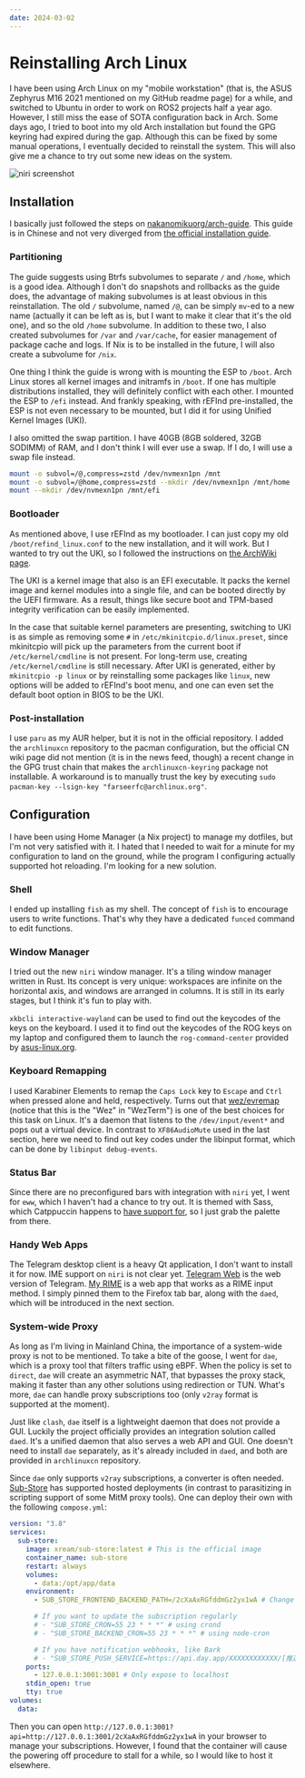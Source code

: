 ```yaml
---
date: 2024-03-02
---
```


# Reinstalling Arch Linux

I have been using Arch Linux on my "mobile workstation" (that is, the ASUS
Zephyrus M16 2021 mentioned on my GitHub readme page) for a while, and switched
to Ubuntu in order to work on ROS2 projects half a year ago. However, I still
miss the ease of SOTA configuration back in Arch. Some days ago, I tried to boot
into my old Arch installation but found the GPG keyring had expired during the
gap. Although this can be fixed by some manual operations, I eventually decided
to reinstall the system. This will also give me a chance to try out some new
ideas on the system.

![niri screenshot](/img/niri-screenshot.png)

## Installation

I basically just followed the steps on
[nakanomikuorg/arch-guide](https://arch.icekylin.online/guide/rookie/basic-install.html).
This guide is in Chinese and not very diverged from
[the official installation guide](https://wiki.archlinux.org/title/Installation_guide).

### Partitioning

The guide suggests using Btrfs subvolumes to separate `/` and `/home`, which is
a good idea. Although I don't do snapshots and rollbacks as the guide does, the
advantage of making subvolumes is at least obvious in this reinstallation. The
old `/` subvolume, named `/@`, can be simply `mv`-ed to a new name (actually it
can be left as is, but I want to make it clear that it's the old one), and so
the old `/home` subvolume. In addition to these two, I also created subvolumes
for `/var` and `/var/cache`, for easier management of package cache and logs. If
Nix is to be installed in the future, I will also create a subvolume for `/nix`.

One thing I think the guide is wrong with is mounting the ESP to `/boot`. Arch
Linux stores all kernel images and initramfs in `/boot`. If one has multiple
distributions installed, they will definitely conflict with each other. I
mounted the ESP to `/efi` instead. And frankly speaking, with rEFInd
pre-installed, the ESP is not even necessary to be mounted, but I did it for
using Unified Kernel Images (UKI).

I also omitted the swap partition. I have 40GB (8GB soldered, 32GB SODIMM) of
RAM, and I don't think I will ever use a swap. If I do, I will use a swap file
instead.

```sh
mount -o subvol=/@,compress=zstd /dev/nvmexn1pn /mnt
mount -o subvol=/@home,compress=zstd --mkdir /dev/nvmexn1pn /mnt/home
mount --mkdir /dev/nvmexn1pn /mnt/efi
```

### Bootloader

As mentioned above, I use rEFInd as my bootloader. I can just copy my old
`/boot/refind_linux.conf` to the new installation, and it will work. But I
wanted to try out the UKI, so I followed the instructions on
[the ArchWiki page](https://wiki.archlinux.org/title/Unified_kernel_image).

The UKI is a kernel image that also is an EFI executable. It packs the kernel
image and kernel modules into a single file, and can be booted directly by the
UEFI firmware. As a result, things like secure boot and TPM-based integrity
verification can be easily implemented.

In the case that suitable kernel parameters are presenting, switching to UKI is
as simple as removing some `#` in `/etc/mkinitcpio.d/linux.preset`, since
mkinitcpio will pick up the parameters from the current boot if
`/etc/kernel/cmdline` is not present. For long-term use, creating
`/etc/kernel/cmdline` is still necessary. After UKI is generated, either by
`mkinitcpio -p linux` or by reinstalling some packages like `linux`, new options
will be added to rEFInd's boot menu, and one can even set the default boot
option in BIOS to be the UKI.

### Post-installation

I use `paru` as my AUR helper, but it is not in the official repository. I added
the `archlinuxcn` repository to the pacman configuration, but the official CN
wiki page did not mention (it is in the news feed, though) a recent change in
the GPG trust chain that makes the `archlinuxcn-keyring` package not
installable. A workaround is to manually trust the key by executing
`sudo pacman-key --lsign-key "farseerfc@archlinux.org"`.

## Configuration

I have been using Home Manager (a Nix project) to manage my dotfiles, but I'm
not very satisfied with it. I hated that I needed to wait for a minute for my
configuration to land on the ground, while the program I configuring actually
supported hot reloading. I'm looking for a new solution.

### Shell

I ended up installing `fish` as my shell. The concept of `fish` is to encourage
users to write functions. That's why they have a dedicated `funced` command to
edit functions.

### Window Manager

I tried out the new `niri` window manager. It's a tiling window manager written
in Rust. Its concept is very unique: workspaces are infinite on the horizontal
axis, and windows are arranged in columns. It is still in its early stages, but
I think it's fun to play with.

`xkbcli interactive-wayland` can be used to find out the keycodes of the keys on
the keyboard. I used it to find out the keycodes of the ROG keys on my laptop
and configured them to launch the `rog-command-center` provided by
[asus-linux.org](https://asus-linux.org).

### Keyboard Remapping

I used Karabiner Elements to remap the `Caps Lock` key to `Escape` and `Ctrl`
when pressed alone and held, respectively. Turns out that
[wez/evremap](https://github.com/wez/evremap) (notice that this is the "Wez" in
"WezTerm") is one of the best choices for this task on Linux. It's a daemon that
listens to the `/dev/input/event*` and pops out a virtual device. In contrast to
`XF86AudioMute` used in the last section, here we need to find out key codes
under the libinput format, which can be done by `libinput debug-events`.

### Status Bar

Since there are no preconfigured bars with integration with `niri` yet, I went
for `eww`, which I haven't had a chance to try out. It is themed with Sass,
which Catppuccin happens to
[have support for](https://github.com/catppuccin/palette/blob/main/docs/sass.md),
so I just grab the palette from there.

### Handy Web Apps

The Telegram desktop client is a heavy Qt application, I don't want to install
it for now. IME support on `niri` is not clear yet.
[Telegram Web](https://web.telegram.org/) is the web version of Telegram.
[My RIME](https://my-rime.vercel.app/) is a web app that works as a RIME input
method. I simply pinned them to the Firefox tab bar, along with the `daed`,
which will be introduced in the next section.

### System-wide Proxy

As long as I'm living in Mainland China, the importance of a system-wide proxy
is not to be mentioned. To take a bite of the goose, I went for `dae`, which is
a proxy tool that filters traffic using eBPF. When the policy is set to
`direct`, `dae` will create an asymmetric NAT, that bypasses the proxy stack,
making it faster than any other solutions using redirection or TUN. What's more,
`dae` can handle proxy subscriptions too (only `v2ray` format is supported at
the moment).

Just like `clash`, `dae` itself is a lightweight daemon that does not provide a
GUI. Luckily the project officially provides an integration solution called
`daed`. It's a unified daemon that also serves a web API and GUI. One doesn't
need to install `dae` separately, as it's already included in `daed`, and both
are provided in `archlinuxcn` repository.

Since `dae` only supports `v2ray` subscriptions, a converter is often needed.
[Sub-Store](https://github.com/sub-store-org/Sub-Store) has supported hosted
deployments (in contrast to parasitizing in scripting support of some MitM proxy
tools). One can deploy their own with the following `compose.yml`:

```yml
version: "3.8"
services:
  sub-store:
    image: xream/sub-store:latest # This is the official image
    container_name: sub-store
    restart: always
    volumes:
      - data:/opt/app/data
    environment:
      - SUB_STORE_FRONTEND_BACKEND_PATH=/2cXaAxRGfddmGz2yx1wA # Change this

      # If you want to update the subscription regularly
      # - "SUB_STORE_CRON=55 23 * * *" # using crond
      # - "SUB_STORE_BACKEND_CRON=55 23 * * *" # using node-cron

      # If you have notification webhooks, like Bark
      # - "SUB_STORE_PUSH_SERVICE=https://api.day.app/XXXXXXXXXXXX/[推送标题]/[推送内容]?group=SubStore&autoCopy=1&isArchive=1&sound=shake&level=timeSensitive&icon=https%3A%2F%2Fraw.githubusercontent.com%2F58xinian%2Ficon%2Fmaster%2FSub-Store1.png"
    ports:
      - 127.0.0.1:3001:3001 # Only expose to localhost
    stdin_open: true
    tty: true
volumes:
  data:
```

Then you can open
`http://127.0.0.1:3001?api=http://127.0.0.1:3001/2cXaAxRGfddmGz2yx1wA` in your
browser to manage your subscriptions. However, I found that the container will
cause the powering off procedure to stall for a while, so I would like to host
it elsewhere.
